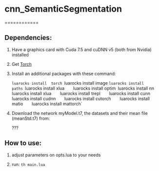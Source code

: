 # cnn_SemanticSegmentation
============

## Dependencies:

1. Have a graphics card with Cuda 7.5 and cuDNN v5 (both from Nvidia) installed

2. Get [Torch](http://torch.ch/docs/getting-started.html)

3. Install an additional packages with these command:

	`luarocks install  torch
	`luarocks install  image
	`luarocks install  paths
	`luarocks install  xlua`   
	`luarocks install  optim`
	`luarocks install  nn`
	`luarocks install  xlua`   
	`luarocks install  trepl`   
	`luarocks install  cunn`   
	`luarocks install  cudnn`   
	`luarocks install  cutorch`   
	`luarocks install  matio`   
	`luarocks install  mattorch`   

4. Download the network myModel.t7, the datasets and their mean file (meanStd.t7) from: 

    ???


## How to use:

1. adjust parameters on opts.lua to your needs

2. run:
		`th main.lua` 
